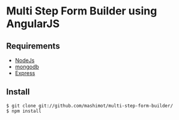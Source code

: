 # Multi Step Form Builder using AngularJS

## Requirements

* [NodeJs](http://nodejs.org)
* [mongodb](http://mongodb.org)
* [Express](http://expressjs.com)

## Install

```
$ git clone git://github.com/mashimot/multi-step-form-builder/
$ npm install
```
